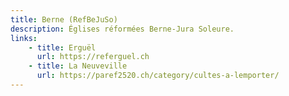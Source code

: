 ```yaml
---
title: Berne (RefBeJuSo)
description: Églises réformées Berne-Jura Soleure.
links:
    - title: Erguël
      url: https://referguel.ch
    - title: La Neuveville
      url: https://paref2520.ch/category/cultes-a-lemporter/
---
```

